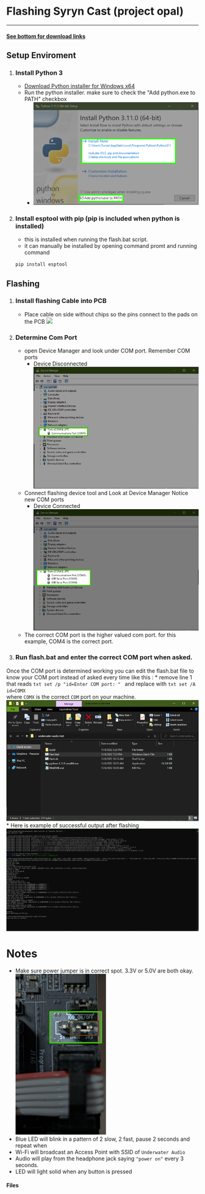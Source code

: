 # Flashing Syryn Cast (project opal)
---
#### [See bottom for download links](https://github.com/Ryan-Romig/opal-test-release/blob/main/docs/README.md#Files)
## Setup Enviroment
1. ### Install Python 3
    * [Download Python installer for Windows x64](https://www.python.org/ftp/python/3.11.0/python-3.11.0-amd64.exe)
    * Run the python installer. make sure to check the "Add python.exe to PATH" checkbox 
        * ![python_install](/docs/assets//python_install.PNG)

2. ### Install esptool with pip (pip is included when python is installed)
    * this is installed when running the flash.bat script. 
    * it can manually be installed by opening command promt and running command 
    ```cmd
    pip install esptool
## Flashing
1. ### Install flashing Cable into PCB
    * Place cable on side without chips so the pins connect to the pads on the PCB
        ![](/docs/assets/)
2. ### Determine Com Port
    * open Device Manager and look under COM port. Remember COM ports
        * Device Disconnected
        ![com_before](/docs/assets/com_before.PNG)
    * Connect flashing device tool and Look at Device Manager Notice new COM ports
        * Device Connected
        ![com_after](/docs/assets/com_after.PNG)
    * The correct COM port is the higher valued com port. for this example, COM4 is the correct port. 

3. ### Run flash.bat and enter the correct COM port when asked.
Once the COM port is determined working you can edit the flash.bat file to know your COM port instead of asked every time like this : 
    * remove line 1 that reads 
        ```txt
        set /p "id=Enter COM port: "
        ```
        and replace with 
        ```txt
        set /A id=COMX
        ```        
        where ```COMX``` is the correct ```COM``` port on your machine.
        ![flash.bat_example](/docs/assets/flash.PNG)
    * Here is example of successful output after flashing
    ![example](/docs/assets/example.PNG)

# Notes
* Make sure power jumper is in correct spot. 3.3V or 5.0V are both okay.
    ![jumper_image](/docs/assets/jumper_image.png)
* Blue LED will blink in a pattern of 2 slow, 2 fast, pause 2 seconds and repeat when
* Wi-Fi will broadcast an Access Point with SSID of ```Underwater Audio```
* Audio will play from the headphone jack saying ``"power on"`` every 3 seconds.  
* LED will light solid when any button is pressed

#### Files
